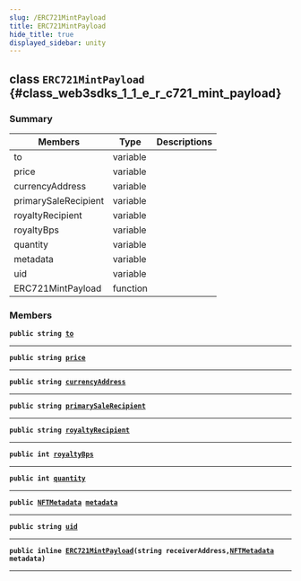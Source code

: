 ```yaml
---
slug: /ERC721MintPayload
title: ERC721MintPayload
hide_title: true
displayed_sidebar: unity
---
```


## class `ERC721MintPayload` {#class_web3sdks_1_1_e_r_c721_mint_payload}

### Summary

| Members              | Type     | Descriptions |
| -------------------- | -------- | ------------ |
| to                   | variable |              |
| price                | variable |              |
| currencyAddress      | variable |              |
| primarySaleRecipient | variable |              |
| royaltyRecipient     | variable |              |
| royaltyBps           | variable |              |
| quantity             | variable |              |
| metadata             | variable |              |
| uid                  | variable |              |
| ERC721MintPayload    | function |              |

### Members

**`public string `[`to`](#class_web3sdks_1_1_e_r_c721_mint_payload_1abba50928c7897ea225c843fe6e5434de)**

---

**`public string `[`price`](#class_web3sdks_1_1_e_r_c721_mint_payload_1a7d6391d10ac69dd604a27e38878a16d2)**

---

**`public string `[`currencyAddress`](#class_web3sdks_1_1_e_r_c721_mint_payload_1a3b6be76b481d28df27c24f44a2e43949)**

---

**`public string `[`primarySaleRecipient`](#class_web3sdks_1_1_e_r_c721_mint_payload_1a5fd0b98da24a114497102f3de7d0233f)**

---

**`public string `[`royaltyRecipient`](#class_web3sdks_1_1_e_r_c721_mint_payload_1a13d6c31920269b4dbf9439a4f2e68746)**

---

**`public int `[`royaltyBps`](#class_web3sdks_1_1_e_r_c721_mint_payload_1ace439515d9e3e9ca742489cc822ea3eb)**

---

**`public int `[`quantity`](#class_web3sdks_1_1_e_r_c721_mint_payload_1a28d439731bd6491f193e3897d26ee487)**

---

**`public `[`NFTMetadata`](docs/unity/NFTMetadata.md#struct_web3sdks_1_1_n_f_t_metadata)` `[`metadata`](#class_web3sdks_1_1_e_r_c721_mint_payload_1aca1efe986d654ffd5a6d6ac2bc68d6c9)**

---

**`public string `[`uid`](#class_web3sdks_1_1_e_r_c721_mint_payload_1a47f43f69fe7f9ac63c3538c0e27e2fef)**

---

**`public inline `[`ERC721MintPayload`](#class_web3sdks_1_1_e_r_c721_mint_payload_1a64e110ab39985d86be3f8e41a9c4657e)`(string receiverAddress,`[`NFTMetadata`](docs/unity/NFTMetadata.md#struct_web3sdks_1_1_n_f_t_metadata)` metadata)`**

---

